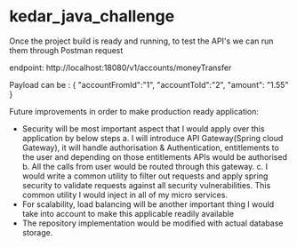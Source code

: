 # kedar_java_challenge
Once the project build is ready and running, to test the API's we can run them through Postman request

endpoint: http://localhost:18080/v1/accounts/moneyTransfer

Payload can be : 
{
  "accountFromId":"1",
  "accountToId":"2",
  "amount": "1.55"
}

Future improvements in order to make production ready application:

* Security will be most important aspect that I would apply over this application by below steps
    a. I will introduce API Gateway(Spring cloud Gateway), it will handle authorisation & Authentication, entitlements
       to the user and depending on those entitlements APIs would be authorised
    b. All the calls from user would be routed through this gateway.
    c. I would write a common utility to filter out requests and apply spring security to validate requests against all security
       vulnerabilities. This common utility I would inject in all of my micro services.
* For scalability, load balancing will be another important thing I would take into account to make this applicable readily available
* The repository implementation would be modified with actual database storage.
